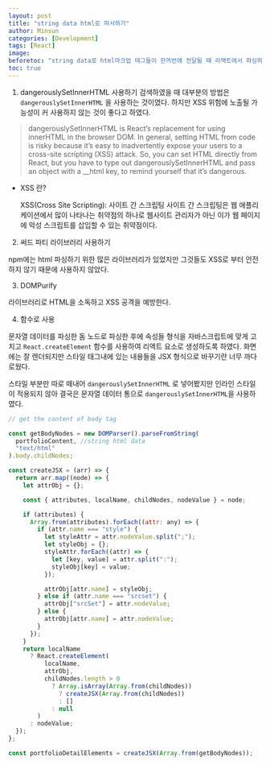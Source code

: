 ```yaml
---
layout: post
title: "string data html로 파서하기"
author: Minsun
categories: [Development]
tags: [React]
image:
beforetoc: "string data로 html마크업 태그들이 한꺼번에 전달될 때 리액트에서 파싱하는 방법이다."
toc: true
---
```


1. dangerouslySetInnerHTML 사용하기
   검색하였을 때 대부분의 방법은 `dangerouslySetInnerHTML` 을 사용하는 것이였다. 하지만 XSS 위험에 노출될 가능성이 커 사용하지 않는 것이 좋다고 하였다.

> dangerouslySetInnerHTML is React’s replacement for using innerHTML in the browser DOM. In general, setting HTML from code is risky because it’s easy to inadvertently expose your users to a cross-site scripting (XSS) attack. So, you can set HTML directly from React, but you have to type out dangerouslySetInnerHTML and pass an object with a \_\_html key, to remind yourself that it’s dangerous.

- XSS 란?

  XSS(Cross Site Scripting): 사이트 간 스크립팅
  사이트 간 스크립팅은 웹 애플리케이션에서 많이 나타나는 취약점의 하나로 웹사이트 관리자가 아닌 이가 웹 페이지에 악성 스크립트를 삽입할 수 있는 취약점이다.

2. 써드 파티 라이브러리 사용하기

npm에는 html 파싱하기 위한 많은 라이브러리가 있었지만 그것들도 XSS로 부터 안전하지 않기 때문에 사용하지 않았다.

3. DOMPurify

라이브러리로 HTML을 소독하고 XSS 공격을 예방한다.

4. 함수로 사용

문자열 데이터를 파싱한 돔 노드로 파싱한 후에 속성들 형식을 자바스크립트에 맞게 고치고 `React.createElement` 함수를 사용하여 리액트 요소로 생성하도록 하였다. 화면에는 잘 렌더되지만 스타일 태그내에 있는 내용들을 JSX 형식으로 바꾸기란 너무 까다로웠다.

스타일 부분만 따로 떼내어 `dangerouslySetInnerHTML` 로 넣어봤지만 인라인 스타일이 적용되지 않아 결국은 문자열 데이터 통으로 `dangerouslySetInnerHTML`을 사용하였다.

```jsx
// get the content of body tag

const getBodyNodes = new DOMParser().parseFromString(
  portfolioContent, //string html data
  "text/html"
).body.childNodes;

const createJSX = (arr) => {
  return arr.map((node) => {
    let attrObj = {};

    const { attributes, localName, childNodes, nodeValue } = node;

    if (attributes) {
      Array.from(attributes).forEach((attr: any) => {
        if (attr.name === "style") {
          let styleAttr = attr.nodeValue.split(";");
          let styleObj = {};
          styleAttr.forEach((attr) => {
            let [key, value] = attr.split(":");
            styleObj[key] = value;
          });

          attrObj[attr.name] = styleObj;
        } else if (attr.name === "srcset") {
          attrObj["srcSet"] = attr.nodeValue;
        } else {
          attrObj[attr.name] = attr.nodeValue;
        }
      });
    }
    return localName
      ? React.createElement(
          localName,
          attrObj,
          childNodes.length > 0
            ? Array.isArray(Array.from(childNodes))
              ? createJSX(Array.from(childNodes))
              : []
            : null
        )
      : nodeValue;
  });
};

const portfolioDetailElements = createJSX(Array.from(getBodyNodes));
```
